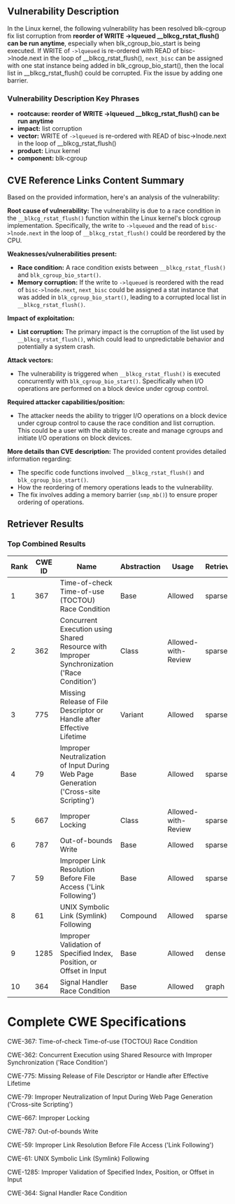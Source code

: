 ## Vulnerability Description
In the Linux kernel, the following vulnerability has been resolved blk-cgroup fix list corruption from **reorder of WRITE ->lqueued __blkcg_rstat_flush() can be run anytime**, especially when blk_cgroup_bio_start is being executed. If WRITE of `->lqueued` is re-ordered with READ of bisc->lnode.next in the loop of __blkcg_rstat_flush(), `next_bisc` can be assigned with one stat instance being added in blk_cgroup_bio_start(), then the local list in __blkcg_rstat_flush() could be corrupted. Fix the issue by adding one barrier.

### Vulnerability Description Key Phrases
- **rootcause:** **reorder of WRITE ->lqueued __blkcg_rstat_flush() can be run anytime**
- **impact:** list corruption
- **vector:** WRITE of `->lqueued` is re-ordered with READ of bisc->lnode.next in the loop of __blkcg_rstat_flush()
- **product:** Linux kernel
- **component:** blk-cgroup

## CVE Reference Links Content Summary
Based on the provided information, here's an analysis of the vulnerability:

**Root cause of vulnerability:**
The vulnerability is due to a race condition in the `__blkcg_rstat_flush()` function within the Linux kernel's block cgroup implementation. Specifically, the write to `->lqueued` and the read of `bisc->lnode.next` in the loop of `__blkcg_rstat_flush()` could be reordered by the CPU.

**Weaknesses/vulnerabilities present:**
- **Race condition:** A race condition exists between `__blkcg_rstat_flush()` and `blk_cgroup_bio_start()`.
- **Memory corruption:** If the write to `->lqueued` is reordered with the read of `bisc->lnode.next`, `next_bisc` could be assigned a stat instance that was added in `blk_cgroup_bio_start()`, leading to a corrupted local list in `__blkcg_rstat_flush()`.

**Impact of exploitation:**
- **List corruption:** The primary impact is the corruption of the list used by `__blkcg_rstat_flush()`, which could lead to unpredictable behavior and potentially a system crash.

**Attack vectors:**
- The vulnerability is triggered when `__blkcg_rstat_flush()` is executed concurrently with `blk_cgroup_bio_start()`. Specifically when I/O operations are performed on a block device under cgroup control.

**Required attacker capabilities/position:**
- The attacker needs the ability to trigger I/O operations on a block device under cgroup control to cause the race condition and list corruption. This could be a user with the ability to create and manage cgroups and initiate I/O operations on block devices.

**More details than CVE description:**
The provided content provides detailed information regarding:
- The specific code functions involved `__blkcg_rstat_flush()` and `blk_cgroup_bio_start()`.
- How the reordering of memory operations leads to the vulnerability.
- The fix involves adding a memory barrier (`smp_mb()`) to ensure proper ordering of operations.

## Retriever Results

### Top Combined Results

| Rank | CWE ID | Name | Abstraction | Usage  | Retrievers | Individual Scores |
|------|--------|------|-------------|-------|------------|-------------------|
| 1 | 367 | Time-of-check Time-of-use (TOCTOU) Race Condition | Base | Allowed | sparse | 0.416 |
| 2 | 362 | Concurrent Execution using Shared Resource with Improper Synchronization ('Race Condition') | Class | Allowed-with-Review | sparse | 0.408 |
| 3 | 775 | Missing Release of File Descriptor or Handle after Effective Lifetime | Variant | Allowed | sparse | 0.391 |
| 4 | 79 | Improper Neutralization of Input During Web Page Generation ('Cross-site Scripting') | Base | Allowed | sparse | 0.391 |
| 5 | 667 | Improper Locking | Class | Allowed-with-Review | sparse | 0.390 |
| 6 | 787 | Out-of-bounds Write | Base | Allowed | sparse | 0.390 |
| 7 | 59 | Improper Link Resolution Before File Access ('Link Following') | Base | Allowed | sparse | 0.390 |
| 8 | 61 | UNIX Symbolic Link (Symlink) Following | Compound | Allowed | sparse | 0.390 |
| 9 | 1285 | Improper Validation of Specified Index, Position, or Offset in Input | Base | Allowed | dense | 0.479 |
| 10 | 364 | Signal Handler Race Condition | Base | Allowed | graph | 0.003 |



# Complete CWE Specifications

CWE-367: Time-of-check Time-of-use (TOCTOU) Race Condition

CWE-362: Concurrent Execution using Shared Resource with Improper Synchronization ('Race Condition')

CWE-775: Missing Release of File Descriptor or Handle after Effective Lifetime

CWE-79: Improper Neutralization of Input During Web Page Generation ('Cross-site Scripting')

CWE-667: Improper Locking

CWE-787: Out-of-bounds Write

CWE-59: Improper Link Resolution Before File Access ('Link Following')

CWE-61: UNIX Symbolic Link (Symlink) Following

CWE-1285: Improper Validation of Specified Index, Position, or Offset in Input

CWE-364: Signal Handler Race Condition